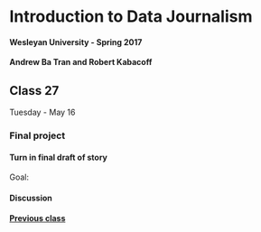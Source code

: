 # Introduction to Data Journalism
  
#### Wesleyan University - Spring 2017
  
**Andrew Ba Tran and Robert Kabacoff**
  
## Class 27
Tuesday - May 16
                             
### Final project
                             
#### Turn in final draft of story
                             
Goal: 
                             
#### Discussion

    
**[Previous class](class28.md)**
